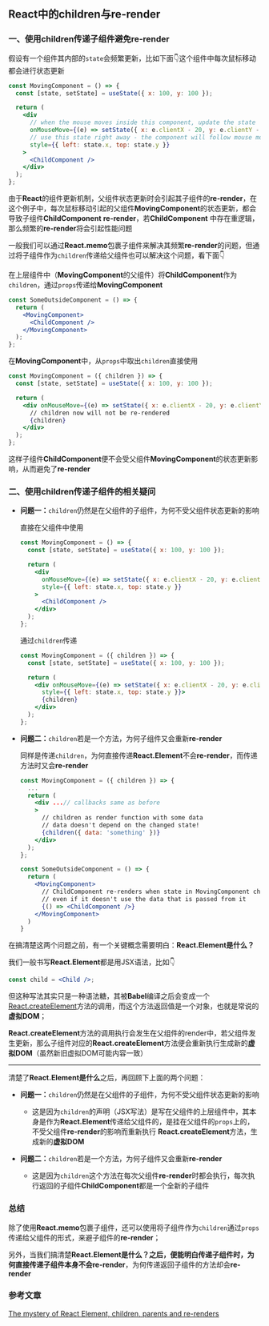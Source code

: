 ## React中的children与re-render

### 一、使用children传递子组件避免re-render

假设有一个组件其内部的`state`会频繁更新，比如下面👇这个组件中每次鼠标移动都会进行状态更新

```jsx
const MovingComponent = () => {
  const [state, setState] = useState({ x: 100, y: 100 });

  return (
    <div
      // when the mouse moves inside this component, update the state
      onMouseMove={(e) => setState({ x: e.clientX - 20, y: e.clientY - 20 })}
      // use this state right away - the component will follow mouse movements
      style={{ left: state.x, top: state.y }}
    >
      <ChildComponent />
    </div>
  );
};
```

由于**React**的组件更新机制，父组件状态更新时会引起其子组件的**re-render**，在这个例子中，每次鼠标移动引起的父组件**MovingComponent**的状态更新，都会导致子组件**ChildComponent** **re-render**，若**ChildComponent** 中存在重逻辑，那么频繁的**re-render**将会引起性能问题

一般我们可以通过**React.memo**包裹子组件来解决其频繁**re-render**的问题，但通过将子组件作为`children`传递给父组件也可以解决这个问题，看下面👇

在上层组件中（**MovingComponent**的父组件）将**ChildComponent**作为`children`，通过`props`传递给**MovingComponent**

```jsx
const SomeOutsideComponent = () => {
  return (
    <MovingComponent>
      <ChildComponent />
    </MovingComponent>
  );
};
```

在**MovingComponent**中，从`props`中取出`children`直接使用

```jsx
const MovingComponent = ({ children }) => {
  const [state, setState] = useState({ x: 100, y: 100 });

  return (
    <div onMouseMove={(e) => setState({ x: e.clientX - 20, y: e.clientY - 20 })} style={{ left: state.x, top: state.y }}>
      // children now will not be re-rendered
      {children}
    </div>
  );
};
```

这样子组件**ChildComponent**便不会受父组件**MovingComponent**的状态更新影响，从而避免了**re-render**

### 二、使用children传递子组件的相关疑问

- **问题一：**`children`仍然是在父组件的子组件，为何不受父组件状态更新的影响

  直接在父组件中使用

  ```jsx
  const MovingComponent = () => {
    const [state, setState] = useState({ x: 100, y: 100 });
  
    return (
      <div
        onMouseMove={(e) => setState({ x: e.clientX - 20, y: e.clientY - 20 })}
        style={{ left: state.x, top: state.y }}
      >
        <ChildComponent />
      </div>
    );
  };
  ```

  通过`children`传递

  ```jsx
  const MovingComponent = ({ children }) => {
    const [state, setState] = useState({ x: 100, y: 100 });
  
    return (
      <div onMouseMove={(e) => setState({ x: e.clientX - 20, y: e.clientY - 20 })} 
        style={{ left: state.x, top: state.y }}>
        {children}
      </div>
    );
  };
  ```

- **问题二：**`children`若是一个方法，为何子组件又会重新**re-render**

  同样是传递`children`，为何直接传递**React.Element**不会**re-render**，而传递方法时又会**re-render**

  ```jsx
  const MovingComponent = ({ children }) => {
    ...
    return (
      <div ...// callbacks same as before
      >
        // children as render function with some data
        // data doesn't depend on the changed state!
        {children({ data: 'something' })}
      </div>
    );
  };
  
  const SomeOutsideComponent = () => {
    return (
      <MovingComponent>
        // ChildComponent re-renders when state in MovingComponent changes!
        // even if it doesn't use the data that is passed from it
        {() => <ChildComponent />}
      </MovingComponent>
    )
  }
  ```

在搞清楚这两个问题之前，有一个关键概念需要明白：**React.Element是什么？**

我们一般书写**React.Element**都是用JSX语法，比如👇

```jsx
const child = <Child />;
```

但这种写法其实只是一种语法糖，其被**Babel**编译之后会变成一个 [React.createElement](https://reactjs.org/docs/react-api.html#createelement)方法的调用，而这个方法返回值是一个对象，也就是常说的**虚拟DOM**；

 **React.createElement**方法的调用执行会发生在父组件的render中，若父组件发生更新，那么子组件对应的**React.createElement**方法便会重新执行生成新的**虚拟DOM**（虽然新旧虚拟DOM可能内容一致）

------

清楚了**React.Element是什么**之后，再回顾下上面的两个问题：

- **问题一：**`children`仍然是在父组件的子组件，为何不受父组件状态更新的影响

  - 这是因为`children`的声明（JSX写法）是写在父组件的上层组件中，其本身是作为**React.Element**传递给父组件的，是挂在父组件的`props`上的，不受父组件**re-render**的影响而重新执行 **React.createElement**方法，生成新的**虚拟DOM**

    <!--当父组件的上层组件re-render时，`children`会变成新的虚拟DOM-->

- **问题二：**`children`若是一个方法，为何子组件又会重新**re-render**

  - 这是因为`children`这个方法在每次父组件**re-render**时都会执行，每次执行返回的子组件**ChildComponent**都是一个全新的子组件

    <!--每次都会重新执行子组件对应的React.createElement方法，生成新的虚拟DOM-->

### 总结

除了使用**React.memo**包裹子组件，还可以使用将子组件作为`children`通过`props`传递给父组件的形式，来避子组件的**re-render**；

另外，当我们搞清楚**React.Element是什么？**之后，便能明白传递子组件时，为何直接传递子组件本身不会**re-render**，为何传递返回子组件的方法却会**re-render**

### 参考文章

[The mystery of React Element, children, parents and re-renders](https://www.developerway.com/posts/react-elements-children-parents)

